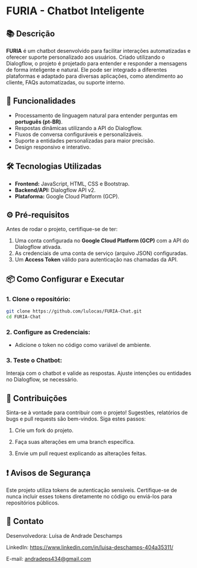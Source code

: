 # FURIA - Chatbot Inteligente

## 📚 Descrição
**FURIA** é um chatbot desenvolvido para facilitar interações automatizadas e oferecer suporte personalizado aos usuários. Criado utilizando o Dialogflow, o projeto é projetado para entender e responder a mensagens de forma inteligente e natural. Ele pode ser integrado a diferentes plataformas e adaptado para diversas aplicações, como atendimento ao cliente, FAQs automatizadas, ou suporte interno.

## 🚀 Funcionalidades
- Processamento de linguagem natural para entender perguntas em **português (pt-BR)**.
- Respostas dinâmicas utilizando a API do Dialogflow.
- Fluxos de conversa configuráveis e personalizáveis.
- Suporte a entidades personalizadas para maior precisão.
- Design responsivo e interativo.

## 🛠️ Tecnologias Utilizadas
- **Frontend:** JavaScript, HTML, CSS e Bootstrap.
- **Backend/API:** Dialogflow API v2.
- **Plataforma:** Google Cloud Platform (GCP).

## ⚙️ Pré-requisitos
Antes de rodar o projeto, certifique-se de ter:
1. Uma conta configurada no **Google Cloud Platform (GCP)** com a API do Dialogflow ativada.
2. As credenciais de uma conta de serviço (arquivo JSON) configuradas.
3. Um **Access Token** válido para autenticação nas chamadas da API.

## 📦 Como Configurar e Executar
### 1. Clone o repositório:
```bash
git clone https://github.com/lulocas/FURIA-Chat.git
cd FURIA-Chat
```

### 2. Configure as Credenciais:
- Adicione o token no código como variável de ambiente.

### 3. Teste o Chatbot:
Interaja com o chatbot e valide as respostas. Ajuste intenções ou entidades no Dialogflow, se necessário.

## 📝 Contribuições
Sinta-se à vontade para contribuir com o projeto! Sugestões, relatórios de bugs e pull requests são bem-vindos. Siga estes passos:

1. Crie um fork do projeto.

2. Faça suas alterações em uma branch específica.

3. Envie um pull request explicando as alterações feitas.

## ❗ Avisos de Segurança
Este projeto utiliza tokens de autenticação sensíveis. Certifique-se de nunca incluir esses tokens diretamente no código ou enviá-los para repositórios públicos.

## 📩 Contato
Desenvolvedora: Luísa de Andrade Deschamps

LinkedIn: https://www.linkedin.com/in/luisa-deschamps-404a35311/

E-mail: andradeps434@gmail.com
